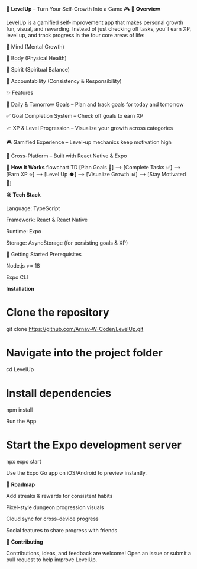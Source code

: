 🌟 **LevelUp** – Turn Your Self-Growth Into a Game 🎮
📖 **Overview**

LevelUp is a gamified self-improvement app that makes personal growth fun, visual, and rewarding.
Instead of just checking off tasks, you’ll earn XP, level up, and track progress in the four core areas of life:

🧠 Mind (Mental Growth)

💪 Body (Physical Health)

🌱 Spirit (Spiritual Balance)

🤝 Accountability (Consistency & Responsibility)

✨ Features

🎯 Daily & Tomorrow Goals – Plan and track goals for today and tomorrow

✅ Goal Completion System – Check off goals to earn XP

📈 XP & Level Progression – Visualize your growth across categories

🎮 Gamified Experience – Level-up mechanics keep motivation high

📱 Cross-Platform – Built with React Native & Expo

🔄 **How It Works**
flowchart TD
    [Plan Goals 📝] --> [Complete Tasks ✅]
     --> [Earn XP ⭐]
     --> [Level Up ⬆️]
     --> [Visualize Growth 📊]
     --> [Stay Motivated 🚀]

🛠️ **Tech Stack**

Language: TypeScript

Framework: React & React Native

Runtime: Expo

Storage: AsyncStorage (for persisting goals & XP)

🚀 Getting Started
Prerequisites

Node.js >= 18

Expo CLI

**Installation**
# Clone the repository
git clone https://github.com/Arnav-W-Coder/LevelUp.git

# Navigate into the project folder
cd LevelUp

# Install dependencies
npm install

Run the App
# Start the Expo development server
npx expo start


Use the Expo Go app on iOS/Android to preview instantly.

📌 **Roadmap**

 Add streaks & rewards for consistent habits

 Pixel-style dungeon progression visuals

 Cloud sync for cross-device progress

 Social features to share progress with friends

🤝 **Contributing**

Contributions, ideas, and feedback are welcome!
Open an issue or submit a pull request to help improve LevelUp.
